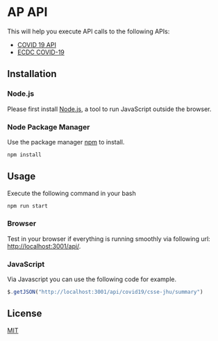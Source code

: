 # AP API
This will help you execute API calls to the following APIs:
* [COVID 19 API](https://covid19api.com/)
* [ECDC COVID-19](https://www.ecdc.europa.eu/en/publications-data/download-todays-data-geographic-distribution-covid-19-cases-worldwide)

## Installation
### Node.js
Please first install [Node.js](https://nodejs.org/en/), a tool to run JavaScript outside the browser.

### Node Package Manager
Use the package manager [npm](https://pip.pypa.io/en/stable/) to install.

```bash
npm install
```

## Usage
Execute the following command in your bash
```bash
npm run start
```

### Browser
Test in your browser if everything is running smoothly via following url: [http://localhost:3001/api/](http://localhost:3001/api/).
### JavaScript
Via Javascript you can use the following code for example.
```javascript
$.getJSON("http://localhost:3001/api/covid19/csse-jhu/summary")
```

## License
[MIT](https://choosealicense.com/licenses/mit/)